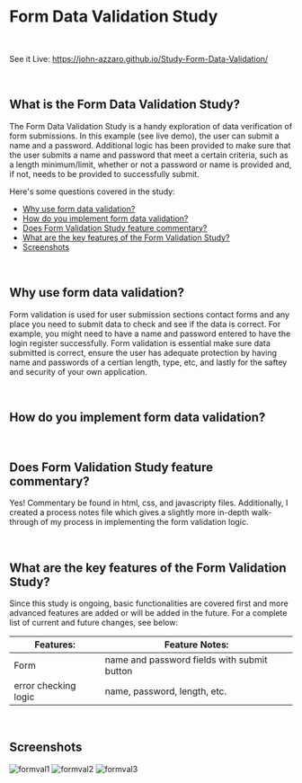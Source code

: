 # Form Data Validation Study

<br>

See it Live: https://john-azzaro.github.io/Study-Form-Data-Validation/

<br>

## What is the Form Data Validation Study?
The Form Data Validation Study is a handy exploration of data verification of form submissions.  In this example (see live demo), the user can
submit a name and a password.  Additional logic has been provided to make sure that the user submits a name and password that meet a certain criteria, such 
as a length minimum/limit, whether or not a password or name is provided and, if not, needs to be provided to successfully submit.

Here's some questions covered in the study:

* [Why use form data validation?](#Screenshots)
* [How do you implement form data validation?](#Screenshots)
* [Does Form Validation Study feature commentary?](#Does-Form-Validation-Study-feature-commentary)
* [What are the key features of the Form Validation Study?](#What-are-the-key-features-of-the-Form-Validation-Study)
* [Screenshots](#Screenshots)

<br>

## Why use form data validation?
Form validation is used for user submission sections contact forms and any place you need to submit data to check and see if the data is correct.  For example, you might
need to have a name and password entered to have the login register successfully.  Form validation is essential make sure data submitted is correct, ensure the user has adequate 
protection by having name and passwords of a certian length, type, etc, and lastly for the saftey and security of your own application. 



<br>

## How do you implement form data validation?




<br>

## Does Form Validation Study feature commentary?
Yes! Commentary be found in html, css, and javascripty files.  Additionally, I created a process notes file which gives a slightly more in-depth walk-through of
my process in implementing the form validation logic.

<br>

## What are the key features of the Form Validation Study?
Since this study is ongoing, basic functionalities are covered first and more advanced features are added or will be added in the future.  For a complete list of current and future changes, see below:

| **Features:**                            | **Feature Notes:**                             |
| ---------------------------------------- | ----------------------------------------------|
| Form                                     |    name and password fields with submit button                                             |
| error checking logic                     |    name, password, length, etc.                                               |

<br>

## Screenshots
![formval1](https://user-images.githubusercontent.com/37447586/65300914-0a559100-db2a-11e9-9cc2-c4e6bc625cde.png)
![formval2](https://user-images.githubusercontent.com/37447586/65300915-0a559100-db2a-11e9-8ac1-65e9f9ad3f27.png)
![formval3](https://user-images.githubusercontent.com/37447586/65300916-0a559100-db2a-11e9-9851-3360d3d9efef.png)
